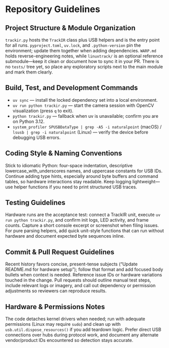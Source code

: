 # Repository Guidelines

## Project Structure & Module Organization
`trackir.py` hosts the `TrackIR` class plus USB helpers and is the entry point for all runs. `pyproject.toml`, `uv.lock`, and `.python-version` pin the environment; update them together when adding dependencies. `WARP.md` holds reverse-engineering notes, while `linuxtrack/` is an optional reference submodule—keep it clean or document how to sync it in your PR. There is no `tests/` tree yet, so place any exploratory scripts next to the main module and mark them clearly.

## Build, Test, and Development Commands
- `uv sync` — install the locked dependency set into a local environment.
- `uv run python trackir.py` — start the camera session with OpenCV visualization (press `q` to exit).
- `python trackir.py` — fallback when uv is unavailable; confirm you are on Python 3.12.
- `system_profiler SPUSBDataType | grep -A5 -i naturalpoint` (macOS) / `lsusb | grep -i naturalpoint` (Linux) — verify the device before debugging USB errors.

## Coding Style & Naming Conventions
Stick to idiomatic Python: four-space indentation, descriptive lowercase_with_underscores names, and uppercase constants for USB IDs. Continue adding type hints, especially around byte buffers and command tables, so hardware interactions stay readable. Keep logging lightweight—use helper functions if you need to print structured USB traces.

## Testing Guidelines
Hardware runs are the acceptance test: connect a TrackIR unit, execute `uv run python trackir.py`, and confirm init logs, LED activity, and frame counts. Capture a short console excerpt or screenshot when filing issues. For pure parsing helpers, add quick unit-style functions that can run without hardware and document expected byte sequences inline.

## Commit & Pull Request Guidelines
Recent history favors concise, present-tense subjects (“Update README.md for hardware setup”); follow that format and add focused body bullets when context is needed. Reference issue IDs or hardware variations touched in the change. Pull requests should outline manual test steps, include relevant logs or imagery, and call out dependency or permission adjustments so reviewers can reproduce results.

## Hardware & Permissions Notes
The code detaches kernel drivers when needed; run with adequate permissions (Linux may require `sudo`) and clean up with `usb.util.dispose_resources()` if you add teardown logic. Prefer direct USB connections over hubs during protocol work, and document any alternate vendor/product IDs encountered so detection stays accurate.
